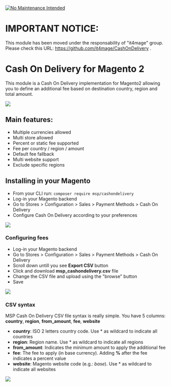 [![No Maintenance Intended](http://unmaintained.tech/badge.svg)](http://unmaintained.tech/)

# IMPORTANT NOTICE:

This module has been moved under the responsability of "it4mage" group.
Please check this URL: https://github.com/it4mage/CashOnDelivery .

# Cash On Delivery for Magento 2

This module is a Cash On Delivery implementation for Magento2 allowing you to define an additional fee based on destination country, region and total amount.

<img src="https://github.com/magespecialist/m2-MSP_CashOnDlivery/blob/master/screenshots/screen4.png" />

## Main features:

* Multiple currencies allowed
* Multi store allowed
* Percent or static fee supported
* Fee per country / region / amount
* Default fee fallback
* Multi website support
* Exclude specific regions

## Installing in your Magento

* From your CLI run: ```composer require msp/cashondelivery```
* Log-in your Magento backend
* Go to Stores > Configuration > Sales > Payment Methods > Cash On Delivery
* Configure Cash On Delivery according to your preferences

<img src="https://github.com/magespecialist/m2-MSP_CashOnDlivery/blob/master/screenshots/screen1.png" />

### Configuring fees

* Log-in your Magento backend
* Go to Stores > Configuration > Sales > Payment Methods > Cash On Delivery
* Scroll down untill you see **Export CSV** button
* Click and download **msp_cashondelivery.csv** file
* Change the CSV file and upload using the "browse" button
* Save

<img src="https://github.com/magespecialist/m2-MSP_CashOnDlivery/blob/master/screenshots/screen2.png" />

### CSV syntax

MSP Cash On Delivery CSV file syntax is really simple. You have 5 columns: **country**, **region**, **from_amount**, **fee**, **website**

* **country**: ISO 2 letters country code. Use * as wildcard to indicate all countries
* **region**: Region name. Use * as wildcard to indicate all regions
* **from_amount**: Indicates the minimum amount to apply the additional fee
* **fee**: The fee to apply (in base currency). Adding **%** after the fee indicates a percent value
* **website**: Magento website code (e.g.: *base*). Use * as wildcard to indicate all websites

<img src="https://github.com/magespecialist/m2-MSP_CashOnDlivery/blob/master/screenshots/screen3.png" />
